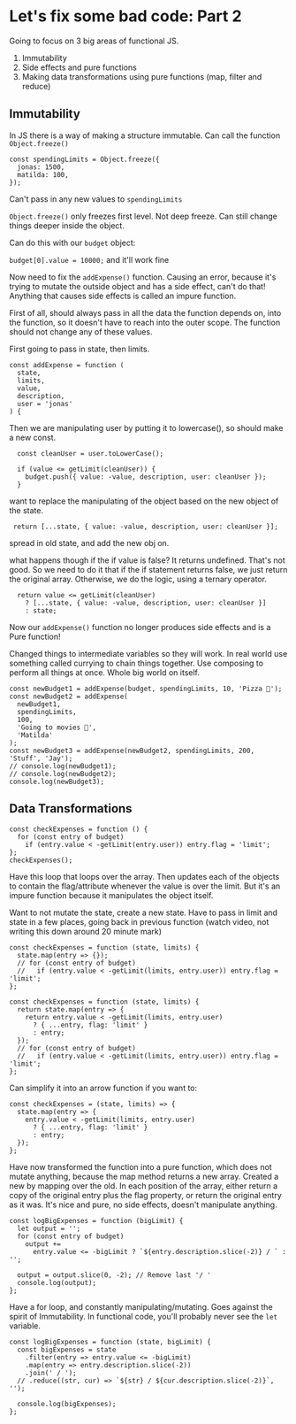 # Let's fix some bad code: Part 2

Going to focus on 3 big areas of functional JS.

1. Immutability
2. Side effects and pure functions
3. Making data transformations using pure functions (map, filter and reduce)

## Immutability

In JS there is a way of making a structure immutable. Can call the function `Object.freeze()`

```
const spendingLimits = Object.freeze({
  jonas: 1500,
  matilda: 100,
});
```

Can't pass in any new values to `spendingLimits`

`Object.freeze()` only freezes first level. Not deep freeze. Can still change things deeper inside the object.

Can do this with our `budget` object:

`budget[0].value = 10000;` and it'll work fine

Now need to fix the `addExpense()` function. Causing an error, because it's trying to mutate the outside object and has a side effect, can't do that! Anything that causes side effects is called an impure function.

First of all, should always pass in all the data the function depends on, into the function, so it doesn't have to reach into the outer scope. The function should not change any of these values.

First going to pass in state, then limits.

```
const addExpense = function (
  state,
  limits,
  value,
  description,
  user = 'jonas'
) {
```

Then we are manipulating user by putting it to lowercase(), so should make a new const.

```
  const cleanUser = user.toLowerCase();

  if (value <= getLimit(cleanUser)) {
    budget.push({ value: -value, description, user: cleanUser });
  }
```

want to replace the manipulating of the object based on the new object of the state.

```
 return [...state, { value: -value, description, user: cleanUser }];
```

spread in old state, and add the new obj on.

what happens though if the if value is false? It returns undefined. That's not good. So we need to do it that if the if statement returns false, we just return the original array. Otherwise, we do the logic, using a ternary operator.

```
  return value <= getLimit(cleanUser)
    ? [...state, { value: -value, description, user: cleanUser }]
    : state;
```

Now our `addExpense()` function no longer produces side effects and is a Pure function!

Changed things to intermediate variables so they will work. In real world use something called currying to chain things together. Use composing to perform all things at once. Whole big world on itself.

```
const newBudget1 = addExpense(budget, spendingLimits, 10, 'Pizza 🍕');
const newBudget2 = addExpense(
  newBudget1,
  spendingLimits,
  100,
  'Going to movies 🍿',
  'Matilda'
);
const newBudget3 = addExpense(newBudget2, spendingLimits, 200, 'Stuff', 'Jay');
// console.log(newBudget1);
// console.log(newBudget2);
console.log(newBudget3);
```

## Data Transformations

```
const checkExpenses = function () {
  for (const entry of budget)
    if (entry.value < -getLimit(entry.user)) entry.flag = 'limit';
};
checkExpenses();
```

Have this loop that loops over the array. Then updates each of the objects to contain the flag/attribute whenever the value is over the limit. But it's an impure function because it manipulates the object itself.

Want to not mutate the state, create a new state. Have to pass in limit and state in a few places, going back in previous function (watch video, not writing this down around 20 minute mark)

```
const checkExpenses = function (state, limits) {
  state.map(entry => {});
  // for (const entry of budget)
  //   if (entry.value < -getLimit(limits, entry.user)) entry.flag = 'limit';
};
```

```
const checkExpenses = function (state, limits) {
  return state.map(entry => {
    return entry.value < -getLimit(limits, entry.user)
      ? { ...entry, flag: 'limit' }
      : entry;
  });
  // for (const entry of budget)
  //   if (entry.value < -getLimit(limits, entry.user)) entry.flag = 'limit';
};
```

Can simplify it into an arrow function if you want to:

```
const checkExpenses = (state, limits) => {
  state.map(entry => {
    entry.value < -getLimit(limits, entry.user)
      ? { ...entry, flag: 'limit' }
      : entry;
  });
};
```

Have now transformed the function into a pure function, which does not mutate anything, because the map method returns a new array. Created a new by mapping over the old. In each position of the array, either return a copy of the original entry plus the flag property, or return the original entry as it was. It's nice and pure, no side effects, doesn't manipulate anything.

```
const logBigExpenses = function (bigLimit) {
  let output = '';
  for (const entry of budget)
    output +=
      entry.value <= -bigLimit ? `${entry.description.slice(-2)} / ` : '';

  output = output.slice(0, -2); // Remove last '/ '
  console.log(output);
};
```

Have a for loop, and constantly manipulating/mutating. Goes against the spirit of Immutability. In functional code, you'll probably never see the `let` variable.

```
const logBigExpenses = function (state, bigLimit) {
  const bigExpenses = state
    .filter(entry => entry.value <= -bigLimit)
    .map(entry => entry.description.slice(-2))
    .join(' / ');
  // .reduce((str, cur) => `${str} / ${cur.description.slice(-2)}`, '');

  console.log(bigExpenses);
};
```
